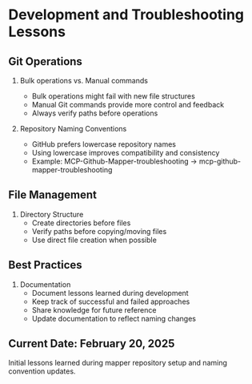 # Development and Troubleshooting Lessons

## Git Operations
1. Bulk operations vs. Manual commands
   - Bulk operations might fail with new file structures
   - Manual Git commands provide more control and feedback
   - Always verify paths before operations

2. Repository Naming Conventions
   - GitHub prefers lowercase repository names
   - Using lowercase improves compatibility and consistency
   - Example: MCP-Github-Mapper-troubleshooting → mcp-github-mapper-troubleshooting

## File Management
1. Directory Structure
   - Create directories before files
   - Verify paths before copying/moving files
   - Use direct file creation when possible

## Best Practices
1. Documentation
   - Document lessons learned during development
   - Keep track of successful and failed approaches
   - Share knowledge for future reference
   - Update documentation to reflect naming changes

## Current Date: February 20, 2025
Initial lessons learned during mapper repository setup and naming convention updates.